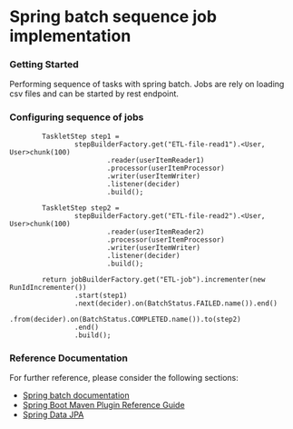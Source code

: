 # Spring batch sequence job implementation

### Getting Started
Performing sequence of tasks with spring batch. Jobs are rely on loading csv files and can be started by rest endpoint.

### Configuring sequence of jobs

```
        TaskletStep step1 =
                stepBuilderFactory.get("ETL-file-read1").<User, User>chunk(100)
                        .reader(userItemReader1)
                        .processor(userItemProcessor)
                        .writer(userItemWriter)
                        .listener(decider)
                        .build();

        TaskletStep step2 =
                stepBuilderFactory.get("ETL-file-read2").<User, User>chunk(100)
                        .reader(userItemReader2)
                        .processor(userItemProcessor)
                        .writer(userItemWriter)
                        .listener(decider)
                        .build();

        return jobBuilderFactory.get("ETL-job").incrementer(new RunIdIncrementer())
                .start(step1)
                .next(decider).on(BatchStatus.FAILED.name()).end()
                .from(decider).on(BatchStatus.COMPLETED.name()).to(step2)
                .end()
                .build();
```



### Reference Documentation
For further reference, please consider the following sections:

* [Spring batch documentation](https://docs.spring.io/spring-batch/docs/current/reference/html/)
* [Spring Boot Maven Plugin Reference Guide](https://docs.spring.io/spring-boot/docs/2.7.0/maven-plugin/reference/html/)
* [Spring Data JPA](https://docs.spring.io/spring-boot/docs/2.7.0/reference/htmlsingle/#data.sql.jpa-and-spring-data)


